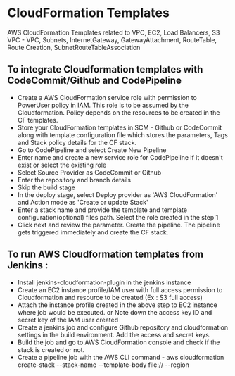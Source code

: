# CloudFormation Templates
AWS CloudFormation Templates related to VPC, EC2, Load Balancers, S3
VPC - VPC, Subnets, InternetGateway, GatewayAttachment, RouteTable, Route Creation, SubnetRouteTableAssociation

## To integrate Cloudformation templates with CodeCommit/Github and CodePipeline
* Create a AWS CloudFormation service role with permission to PowerUser policy in IAM. This role is to be assumed by the Cloudformation. Policy depends on the resources to be created in the CF templates.
* Store your CloudFormation templates in SCM - Github or CodeCommit along with template configuration file which stores the parameters, Tags and Stack policy details for the CF stack. 
* Go to CodePipeline and select Create New Pipeline
* Enter name and create a new service role for CodePipeline if it doesn't exist or select the existing role
* Select Source Provider as CodeCommit or Github
* Enter the repository and branch details
* Skip the build stage
* In the deploy stage, select Deploy provider as 'AWS CloudFormation' and Action mode as 'Create or update Stack'
* Enter a stack name and provide the template and template configuration(optional) files path. Select the role created in the step 1
* Click next and review the parameter. Create the pipeline. The pipeline gets triggered immediately and create the CF stack.

## To run AWS Cloudformation templates from Jenkins :
* Install jenkins-cloudformation-plugin in the jenkins instance
* Create an EC2 instance profile/IAM user with full access permission to Cloudformation and resource to be created (Ex : S3 full access)
* Attach the instance profile created in the above step to EC2 instance where job would be executed. or Note down the access key ID and secret key of the IAM user created
* Create a jenkins job and configure Github repository and cloudformation settings in the build environment. Add the access and secret keys.
* Build the job and go to AWS CloudFormation console and check if the stack is created or not.
* Create a pipeline job with the AWS CLI command - 
aws cloudformation create-stack --stack-name <stack-name> --template-body file://<CF-Template-File> --region <AWS Region>
